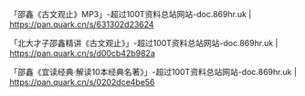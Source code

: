 「邵鑫《古文观止》MP3」-超过100T资料总站网站-doc.869hr.uk | https://pan.quark.cn/s/631302d23624

「北大才子邵鑫精讲《古文观止》」-超过100T资料总站网站-doc.869hr.uk | https://pan.quark.cn/s/d00cb42b982a

「邵鑫《宜读经典·解读10本经典名著》」-超过100T资料总站网站-doc.869hr.uk | https://pan.quark.cn/s/0202dce4be56